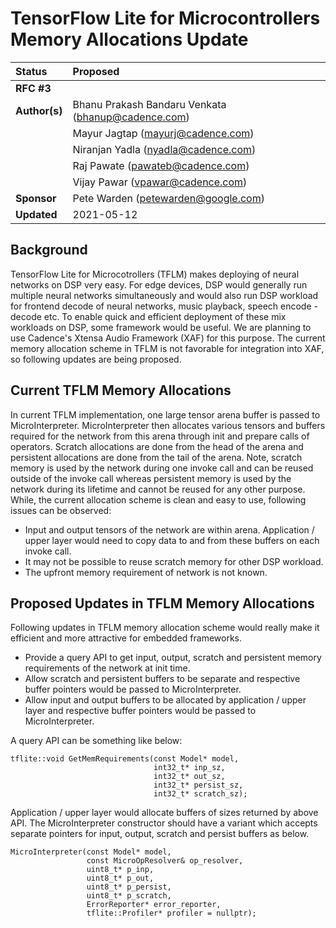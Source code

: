 # TensorFlow Lite for Microcontrollers Memory Allocations Update

| Status        | Proposed                                                    |
:-------------- |:----------------------------------------------------------- |
| **RFC #3**    |                                                             |
| **Author(s)** | Bhanu Prakash Bandaru Venkata (bhanup@cadence.com)          |
|               | Mayur Jagtap (mayurj@cadence.com)                           |
|               | Niranjan Yadla (nyadla@cadence.com)                         |
|               | Raj Pawate (pawateb@cadence.com)                            |
|               | Vijay Pawar (vpawar@cadence.com)                            |
| **Sponsor**   | Pete Warden (petewarden@google.com)                         |
| **Updated**   | 2021-05-12                                                  |

## Background

TensorFlow Lite for Microcotrollers (TFLM) makes deploying of neural networks on DSP very easy. For edge devices, DSP would generally run multiple neural networks simultaneously and would also run DSP workload for frontend decode of neural networks, music playback, speech encode - decode etc. To enable quick and efficient deployment of these mix workloads on DSP, some framework would be useful. We are planning to use Cadence's Xtensa Audio Framework (XAF) for this purpose.
The current memory allocation scheme in TFLM is not favorable for integration into XAF, so following updates are being proposed.

## Current TFLM Memory Allocations
In current TFLM implementation, one large tensor arena buffer is passed to MicroInterpreter. MicroInterpreter then allocates various tensors and buffers required for the network from this arena through init and prepare calls of operators. Scratch allocations are done from the head of the arena and persistent allocations are done from the tail of the arena.
Note, scratch memory is used by the network during one invoke call and can be reused outside of the invoke call whereas persistent memory is used by the network during its lifetime and cannot be reused for any other purpose.
While, the current allocation scheme is clean and easy to use, following issues can be observed:
- Input and output tensors of the network are within arena. Application / upper layer would need to copy data to and from these buffers on each invoke call.
- It may not be possible to reuse scratch memory for other DSP workload.
- The upfront memory requirement of network is not known.

## Proposed Updates in TFLM Memory Allocations
Following updates in TFLM memory allocation scheme would really make it efficient and more attractive for embedded frameworks.
- Provide a query API to get input, output, scratch and persistent memory requirements of the network at init time.
- Allow scratch and persistent buffers to be separate and respective buffer pointers would be passed to MicroInterpreter.
- Allow input and output buffers to be allocated by application / upper layer and respective buffer pointers would be passed to MicroInterpreter.

A query API can be something like below:
```
tflite::void GetMemRequirements(const Model* model, 
                                int32_t* inp_sz,
                                int32_t* out_sz,
                                int32_t* persist_sz,
                                int32_t* scratch_sz);
```
Application / upper layer would allocate buffers of sizes returned by above API.  The MicroInterpreter constructor should have a variant which accepts separate pointers for input, output, scratch and persist buffers as below.
```
MicroInterpreter(const Model* model, 
                 const MicroOpResolver& op_resolver,
                 uint8_t* p_inp, 
                 uint8_t* p_out,
                 uint8_t* p_persist, 
                 uint8_t* p_scratch,  
                 ErrorReporter* error_reporter,
                 tflite::Profiler* profiler = nullptr);

